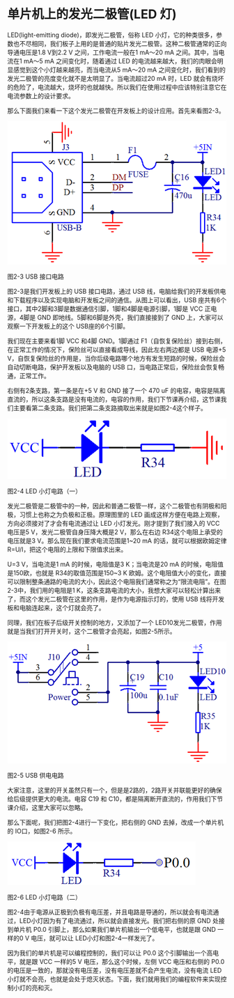 # 单片机上的发光二极管(LED 灯)

LED(light-emitting diode)，即发光二极管，俗称 LED 小灯，它的种类很多，参数也不尽相同，我们板子上用的是普通的贴片发光二极管。这种二极管通常的正向导通电压是1.8 V到2.2 V 之间，工作电流一般在1 mA～20 mA 之间。其中，当电流在1 mA～5 mA 之间变化时，随着通过 LED 的电流越来越大，我们的肉眼会明显感觉到这个小灯越来越亮，而当电流从5 mA～20 mA 之间变化时，我们看到的发光二极管的亮度变化就不是太明显了。当电流超过20 mA 时，LED 就会有烧坏的危险了，电流越大，烧坏的也就越快。所以我们在使用过程中应该特别注意它在电流参数上的设计要求。

那么下面我们来看一下这个发光二极管在开发板上的设计应用。首先来看图2-3。

![](images/3.png)

图2-3 USB 接口电路

图2-3是我们开发板上的 USB 接口电路，通过 USB 线，电脑给我们的开发板供电和下载程序以及实现电脑和开发板之间的通信。从图上可以看出，USB 座共有6个接口，其中2脚和3脚是数据通信引脚，1脚和4脚是电源引脚，1脚是 VCC 正电源，4脚是 GND 即地线。5脚和6脚是外壳，我们直接接到了 GND 上，大家可以观察一下开发板上的这个 USB座的6个引脚。

我们现在主要来看1脚 VCC 和4脚 GND。1脚通过 F1（自恢复保险丝）接到右侧，在正常工作的情况下，保险丝可以直接看成导线，因此左右两边都是 USB 电源+5 V，自恢复保险丝的作用是，当你后级电路哪个地方有发生短路的时候，保险丝会自动切断电路，保护开发板以及电脑的 USB 口，当电路正常后，保险丝会恢复畅通，正常工作。

右侧有2条支路，第一条是在+5 V 和 GND 接了一个 470 uF 的电容，电容是隔离直流的，所以这条支路是没有电流的，电容的作用，我们下节课再介绍，这节课我们主要看第二条支路。我们把第二条支路摘取出来就是如图2-4这个样子。

![](images/4.png)

图2-4 LED 小灯电路（一）

发光二极管是二极管中的一种，因此和普通二极管一样，这个二极管也有阴极和阳极，习惯上也称之为负极和正极。原理图里的 LED 画成这样方便在电路上观察，方向必须接对了才会有电流通过让 LED 小灯发光。刚才提到了我们接入的 VCC 电压是5 V，发光二极管自身压降大概是2 V，那么在右边 R34这个电阻上承受的电压就是3 V。那么现在我们要求电流范围是1~20 mA 的话，就可以根据欧姆定律 R=U/I，把这个电阻的上限和下限值求出来。

U=3 V，当电流是1 mA 的时候，电阻值是3 K；当电流是20 mA 的时候，电阻值是150欧，也就是 R34的取值范围是150~3 K 欧姆。这个电阻值大小的变化，直接可以限制整条通路的电流的大小，因此这个电阻我们通常称之为“限流电阻”。在图2-3中，我们用的电阻是1 K，这条支路电流的大小，我想大家可以轻松计算出来了，而这个发光二极管在这里的作用，是作为电源指示灯的，使用 USB 线将开发板和电脑连起来，这个灯就会亮了。

同理，我们在板子后级开关控制的地方，又添加了一个 LED10发光二极管，作用就是当我们打开开关时，这个二极管才会亮起，如图2-5所示。

![](images/5.png)

图2-5 USB 供电电路

大家注意，这里的开关虽然只有一个，但是是2路的，2路开关并联能更好的确保给后级提供更大的电流。电容 C19 和 C10，都是隔离断开直流的，作用我们下节课介绍，这里大家可以忽略。

那么下面呢，我们把图2-4进行一下变化，把右侧的 GND 去掉，改成一个单片机的 IO口，如图2-6 所示。

![](images/6.png)

图2-6 LED 小灯电路（二）

图2-4由于电源从正极到负极有电压差，并且电路是导通的，所以就会有电流通过，LED小灯因为有了电流通过，所以就会直接发光。我们把右侧的原 GND 处接到单片机 P0.0 引脚上，那么如果我们单片机输出一个低电平，也就是跟 GND 一样的0 V 电压，就可以让 LED小灯和图2-4一样发光了。

因为我们的单片机是可以编程控制的，我们可以让 P0.0 这个引脚输出一个高电平，就是跟 VCC 一样的5 V 电压，那么这个时候，左侧 VCC 电压和右侧的 P0.0 的电压是一致的，那就没有电压差，没有电压差就不会产生电流，没有电流 LED 小灯就不会亮，也就是会处于熄灭状态。下面，我们就用我们的编程软件来实现控制小灯的亮和灭。